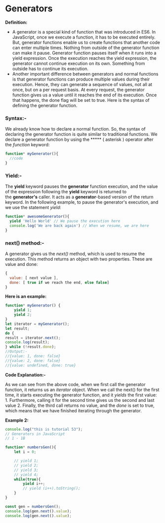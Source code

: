 # Generators

**Definition:**

- A generator is a special kind of function that was introduced in ES6. In JavaScript, once we execute a function, it has to be executed entirely. But, generator functions enable us to create functions that another code can enter multiple times. Nothing from outside of the generator function can make it pause. Generator function pauses itself when it runs into a yield expression. Once the execution reaches the yield expression, the generator cannot continue execution on its own. Something from outside has to continue its execution.
- Another important difference between generators and normal functions is that generator functions can produce multiple values during their execution. Hence, they can generate a sequence of values, not all at once, but on a per request basis. At every request, the generator function gives us a value until it reaches the end of its execution. Once that happens, the done flag will be set to true. Here is the syntax of defining the generator function.

### Syntax:-

We already know how to declare a normal function. So, the syntax of declaring the generator function is quite similar to traditional functions. We declare a generator function by using the ***** ( asterisk ) operator after the *function* keyword:

```jsx
function* myGenerator(){
  //code
}
```

### Yield:-

The **yield** keyword pauses the **generator** function execution, and the value of the expression following the **yield** keyword is returned to the **generator's** caller. It acts as a **generator**-based version of the return keyword. In the following example, to pause the generator's execution, and we use the statement *yield*:

```jsx
function* awesomeGenerator(){
  yield 'Hello World' // We pause the execution here
  console.log('We are back again') // When we resume, we are here
}
```

### next() method:-

A generator gives us the *next()* method, which is used to resume the execution. This method returns an object with two properties. These are value and done:

```jsx
{
  value: [ next value ],
  done: [ true if we reach the end, else false]
}
```

**Here is an example:**

```jsx
function* myGenerator() {
    yield 1;
    yield 2;
}
let iterator = myGenerator();
let result;
do { 
result = iterator.next();
console.log(result);
} while (!result.done);
//Output:-
//{value: 1, done: false}
//{value: 2, done: false}
//{value: undefined, done: true}
```

**Code Explanation:-**

As we can see from the above code, when we first call the generator function, it returns us an *iterator* object. When we call the next() for the first time, it starts executing the generator function, and it *yields* the first value: 1. Furthermore, calling it for the second time gives us the second and last value 2. Finally, the third call returns no value, and the *done* is set to true, which means that we have finished iterating through the generator.

**Example 2:**

```jsx
console.log("this is tutorial 53");
// Generators in JavaScript
// 1 - 1B

function* numbersGen(){
    let i = 0;

    // yield 1;
    // yield 2;
    // yield 3;
    // yield 4;
    while(true){
        yield i++;
        // yield (i++).toString();
    }
}

const gen = numbersGen();
console.log(gen.next().value);
console.log(gen.next().value);
```